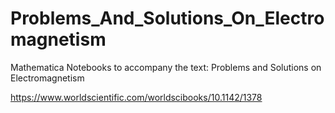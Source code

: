 # Problems_And_Solutions_On_Electromagnetism
Mathematica Notebooks to accompany the text:  Problems and Solutions on Electromagnetism

https://www.worldscientific.com/worldscibooks/10.1142/1378
